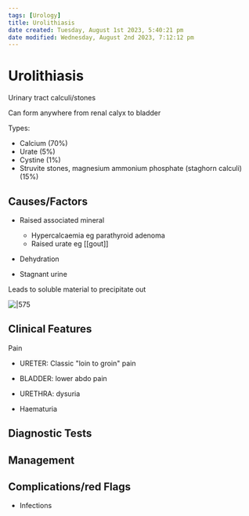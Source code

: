 ```yaml
---
tags: [Urology]
title: Urolithiasis
date created: Tuesday, August 1st 2023, 5:40:21 pm
date modified: Wednesday, August 2nd 2023, 7:12:12 pm
---
```



# Urolithiasis

Urinary tract calculi/stones

Can form anywhere from renal calyx to bladder

Types:

- Calcium (70%)
- Urate (5%)
- Cystine (1%)
- Struvite stones, magnesium ammonium phosphate (staghorn calculi) (15%)

## Causes/Factors

- Raised associated mineral

  - Hypercalcaemia eg parathyroid adenoma
  - Raised urate eg [[gout]]

- Dehydration
- Stagnant urine

Leads to soluble material to precipitate out

![|575](https://i.imgur.com/ITRRna5.png)

## Clinical Features

Pain

- URETER: Classic "loin to groin" pain
- BLADDER: lower abdo pain
- URETHRA: dysuria

- Haematuria

## Diagnostic Tests

## Management

## Complications/red Flags

- Infections
